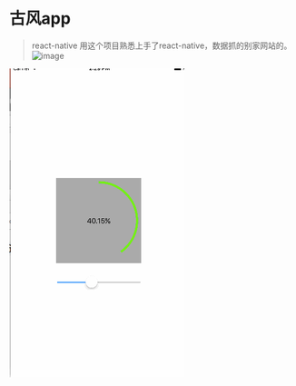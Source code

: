 # 古风app
> react-native
用这个项目熟悉上手了react-native，数据抓的别家网站的。
![image](./movie.gif)

![image](https://github.com/ZhengYaWei1992/ZWProgressView/blob/master/Untitled3.gif)
